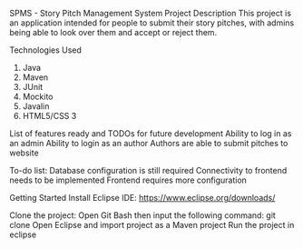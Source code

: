 SPMS - Story Pitch Management System
Project Description
This project is an application intended for people to submit their story pitches, with admins being able to look over them and accept or reject them.

Technologies Used
1. Java
2. Maven
3. JUnit
4. Mockito
5. Javalin
6. HTML5/CSS 3

List of features ready and TODOs for future development
Ability to log in as an admin
Ability to login as an author
Authors are able to submit pitches to website

To-do list:
Database configuration is still required
Connectivity to frontend needs to be implemented
Frontend requires more configuration

Getting Started
Install Eclipse IDE:
https://www.eclipse.org/downloads/

Clone the project:
Open Git Bash then input the following command: git clone
Open Eclipse and import project as a Maven project
Run the project in eclipse
